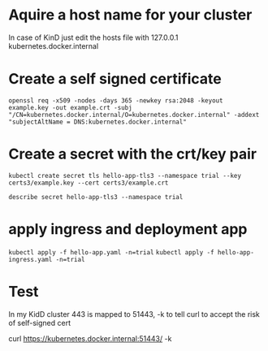 
# Aquire a host name for your cluster
In case of KinD just edit the hosts file with 127.0.0.1 kubernetes.docker.internal

# Create a self signed certificate

`openssl req -x509 -nodes -days 365 -newkey rsa:2048 -keyout example.key -out example.crt -subj "/CN=kubernetes.docker.internal/O=kubernetes.docker.internal" -addext "subjectAltName = DNS:kubernetes.docker.internal"`

# Create a secret with the crt/key pair 

 `kubectl create secret tls hello-app-tls3 --namespace trial --key certs3/example.key --cert certs3/example.crt`

`describe secret hello-app-tls3 --namespace trial`

# apply ingress and deployment app

`kubectl apply -f hello-app.yaml -n=trial`
`kubectl apply -f hello-app-ingress.yaml -n=trial`

# Test
In my KidD cluster 443 is mapped to 51443, -k to tell curl to accept the risk of self-signed cert

curl https://kubernetes.docker.internal:51443/ -k